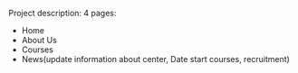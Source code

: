 Project description:
4 pages:
- Home
- About Us
- Courses
- News(update information about center, Date start courses, recruitment)
